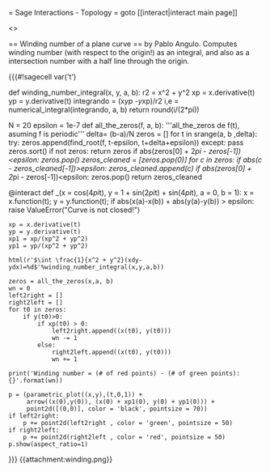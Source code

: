 = Sage Interactions - Topology =
goto [[interact|interact main page]]

<<TableOfContents>>

== Winding number of a plane curve ==
by Pablo Angulo. Computes winding number (with respect to the origin!) as an integral, and also as a intersection number with a half line through the origin.

{{{#!sagecell
var('t')

def winding_number_integral(x, y, a, b):
    r2 = x^2 + y^2
    xp = x.derivative(t)
    yp = y.derivative(t)
    integrando = (x*yp -y*xp)/r2
    i,e = numerical_integral(integrando, a, b)
    return round(i/(2*pi))
    
N = 20
epsilon = 1e-7
def all_the_zeros(f, a, b):
    '''all_the_zeros de f(t), asuming f is periodic'''
    delta= (b-a)/N
    zeros = []
    for t in srange(a, b ,delta):
        try:
            zeros.append(find_root(f, t-epsilon, t+delta+epsilon))
        except:
            pass
    zeros.sort()
    if not zeros: return zeros
    if abs(zeros[0] + 2*pi - zeros[-1])<epsilon:
        zeros.pop()
    zeros_cleaned = [zeros.pop(0)]
    for c in zeros:
        if abs(c - zeros_cleaned[-1])>epsilon:
            zeros_cleaned.append(c)
    if abs(zeros[0] + 2*pi - zeros[-1])<epsilon:
        zeros.pop()
    return zeros_cleaned

@interact
def _(x = cos(4*pi*t), y = 1 + sin(2*pi*t) + sin(4*pi*t),
      a = 0, b = 1):
    x = x.function(t); y = y.function(t); 
    if abs(x(a)-x(b)) + abs(y(a)-y(b)) > epsilon:
        raise ValueError("Curve is not closed!")
    
    xp = x.derivative(t)
    yp = y.derivative(t)
    xp1 = xp/(xp^2 + yp^2)
    yp1 = yp/(xp^2 + yp^2)

    html(r'$\int \frac{1}{x^2 + y^2}(xdy-ydx)=%d$'%winding_number_integral(x,y,a,b))

    zeros = all_the_zeros(x,a, b)
    wn = 0
    left2right = []
    right2left = []
    for t0 in zeros:
        if y(t0)>0:
            if xp(t0) > 0:
                left2right.append((x(t0), y(t0)))
                wn -= 1
            else:
                right2left.append((x(t0), y(t0)))
                wn += 1

    print('Winding number = (# of red points) - (# of green points): {}'.format(wn))

    p = (parametric_plot((x,y),(t,0,1)) +
         arrow((x(0),y(0)), (x(0) + xp1(0), y(0) + yp1(0))) +
         point2d([(0,0)], color = 'black', pointsize = 70))
    if left2right:
        p += point2d(left2right , color = 'green', pointsize = 50)
    if right2left:
        p += point2d(right2left , color = 'red', pointsize = 50)
    p.show(aspect_ratio=1)
}}}
{{attachment:winding.png}}
